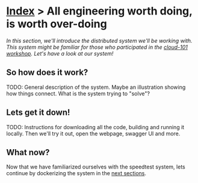[Index](index) > All engineering worth doing, is worth over-doing
=================================================================
_In this section, we'll introduce the distributed system we'll be working with. This system might be familiar for those who participated in the [cloud-101 workshop](https://cx-cloud-101.github.io/speedtest-workshop/). Let's have a look at our system!_

So how does it work?
--------------------
TODO: General description of the system. Maybe an illustration showing how things connect. What is the system trying to "solve"?

Lets get it down!
-----------------
TODO: Instructions for downloading all the code, building and running it locally. Then we'll try it out, open the webpage, swagger UI and more.

What now?
---------
Now that we have familiarized ourselves with the speedtest system, lets continue by dockerizing the system in the [next sections](2-docker-and-conatiners).